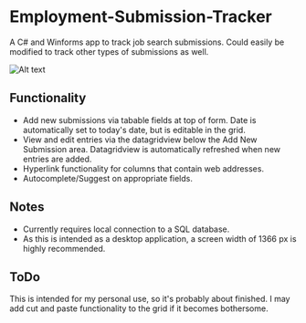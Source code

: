 # Employment-Submission-Tracker
A C# and Winforms app to track job search submissions. Could easily be modified to track other types of submissions as well. 

![Alt text](https://raw.githubusercontent.com/Stormseye72/Employment-Submission-Tracker/master/2017-04-13.png?raw=true "Submission Tracker")

## Functionality
* Add new submissions via tabable fields at top of form. Date is automatically set to today's date, but is editable in the grid.
* View and edit entries via the datagridview below the Add New Submission area. Datagridview is automatically refreshed when new entries are added.
* Hyperlink functionality for columns that contain web addresses.
* Autocomplete/Suggest on appropriate fields.

## Notes
* Currently requires local connection to a SQL database.
* As this is intended as a desktop application, a screen width of 1366 px is highly recommended.

## ToDo
This is intended for my personal use, so it's probably about finished. I may add cut and paste functionality to the grid if it becomes bothersome.
